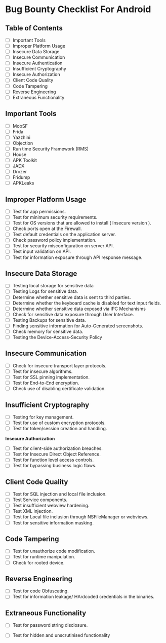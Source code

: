 # **Bug Bounty Checklist For Android**

## **Table of Contents**

- [ ] Important Tools
- [ ] Improper Platform Usage
- [ ] Insecure Data Storage
- [ ] Insecure Communication
- [ ] Insecure Authentication
- [ ] Insufficient Cryptography
- [ ] Insecure Authorization
- [ ] Client Code Quality
- [ ] Code Tampering
- [ ] Reverse Engineering
- [ ] Extraneous Functionality

## **Important Tools**

- [ ] MobSF
- [ ] Frida
- [ ] Yazzhini
- [ ] Objection
- [ ] Run time Security Framework (RMS)
- [ ] House
- [ ] APK Toolkit
- [ ] JADX
- [ ] Drozer
- [ ] Fridump
- [ ] APKLeaks

## **Improper Platform Usage**

- [ ] Test for app permissions.
- [ ] Test for minimum security requirements.
- [ ] Test for OS versions that are allowed to install ( Insecure version ).
- [ ] Check ports open at the Firewall.
- [ ] Test default credentials on the application server.
- [ ] Check password policy implementation.
- [ ] Test for security misconfiguration on server API.
- [ ] Test input validation on API.
- [ ] Test for information exposure through API response message.

## **Insecure Data Storage**

- [ ] Testing local storage for sensitive data
- [ ] Testing Logs for sensitive data.
- [ ] Determine whether sensitive data is sent to third parties.
- [ ] Determine whether the keyboard cache is disabled for text input fields.
- [ ] Determine whether sensitive data exposed via IPC Mechanisms
- [ ] Check for sensitive data exposure through User Interface.
- [ ] Testing Backups for sensitive data.
- [ ] Finding sensitive information for Auto-Generated screenshots.
- [ ] Check memory for sensitive data.
- [ ] Testing the Device-Access-Security Policy

## **Insecure Communication**

- [ ] Check for insecure transport layer protocols.
- [ ] Test for insecure algorithms.
- [ ] Test for SSL pinning implementation.
- [ ] Test for End-to-End encryption.
- [ ] Check use of disabling certificate validation.

## **Insufficient Cryptography**

- [ ] Testing for key management.
- [ ] Test for use of custom encryption protocols.
- [ ] Test for token/session creation and handling.

**Insecure Authorization**

- [ ] Test for client-side authorization breaches.
- [ ] Test for Insecure Direct Object Reference.
- [ ] Test for function level access controls.
- [ ] Test for bypassing business logic flaws.

## **Client Code Quality**

- [ ] Test for SQL injection and local file inclusion.
- [ ] Test Service components.
- [ ] Test insufficient webview hardening.
- [ ] Test XML injection.
- [ ] Test for Local file inclusion through NSFileManager or webviews.
- [ ] Test for sensitive information masking.

## **Code Tampering**

- [ ] Test for unauthorize code modification.
- [ ] Test for runtime manipulation.
- [ ] Check for rooted device.

## **Reverse Engineering**

- [ ] Test for code Obfuscating.
- [ ] Test for information leakage/ HArdcoded credentials in the binaries.

## **Extraneous Functionality**

- [ ] Test for password string disclosure.
- [ ] Test for hidden and unscrutinised functionality

